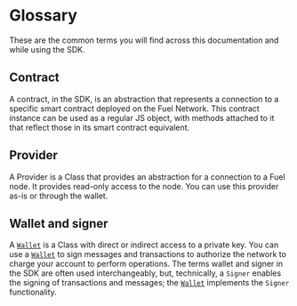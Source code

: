 # Glossary

These are the common terms you will find across this documentation and while using the SDK.

## Contract

A contract, in the SDK, is an abstraction that represents a connection to a specific smart contract deployed on the Fuel Network. This contract instance can be used as a regular JS object, with methods attached to it that reflect those in its smart contract equivalent.

## Provider

A Provider is a Class that provides an abstraction for a connection to a Fuel node. It provides read-only access to the node. You can use this provider as-is or through the wallet.

## Wallet and signer

A [`Wallet`](./api/Wallet/Wallet.md) is a Class with direct or indirect access to a private key. You can use a [`Wallet`](./api/Wallet/Wallet.md) to sign messages and transactions to authorize the network to charge your account to perform operations. The terms wallet and signer in the SDK are often used interchangeably, but, technically, a `Signer` enables the signing of transactions and messages; the [`Wallet`](./api/Wallet/Wallet.md) implements the `Signer` functionality.
